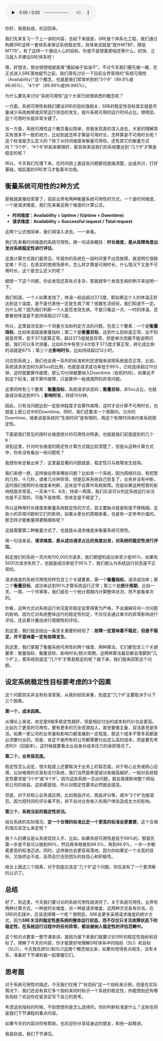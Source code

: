 <audio id="audio" title="02 | 系统可用性：没有故障，系统就一定是稳定的吗？" controls="" preload="none"><source id="mp3" src="https://static001.geekbang.org/resource/audio/38/d3/38a4aa516d29a6058be41aae51b456d3.mp3"></audio>

你好，我是赵成，欢迎回来。

我们先来复习一下上一讲的内容，总结下来就是，SRE是个体系化工程，我们通过构建SRE这样一套体系来保证系统稳定性，具体来说就是“提升MTBF，降低MTTR”。有了这样一个激动人心的目标，你是不是想着那咱还等什么，赶快、立马就入手建设SRE体系吧！

嗯，好想法，我也很想咱就直接“撸起袖子加油干”。不过今天我们要先缓一缓，在正式进入SRE落地细节之前，我们得先讨论一下目前业界常用的“系统可用性（Availability）”这个概念，也就是我们常常听到的“3个9”（99.9%或99.95%）、“4个9”（99.99%或99.995%）。

为什么要先来讨论“系统可用性”这个大家已经很熟悉的概念呢？

一方面，系统可用性和我们建设SRE的目标强相关，SRE的稳定性目标其实就是尽量减少系统故障或异常运行状态的发生，提升系统可用的运行时间占比。很明显，这个可用时长就非常关键了。

另一方面，系统可用性这个概念看似简单，但我发现真的深入进去，大家的理解其实有很多不一致的地方，比如到底怎样才算是可用时长，怎样算是不可用时长呢？这个标准是怎么定义的？除了从时间维度来衡量可用性，还有其它的衡量方式吗？“3个9”、“4个9”听起来都很好，那具体来说我们的系统要达到“几个9”才算是稳定的呢？

所以，今天我们先慢下来，花时间把上面这些问题都彻底搞清楚，达成共识，打好基础，咱后面的SRE学习才能事半功倍。

## 衡量系统可用性的2种方式

那我就直接给答案了，目前业界有两种衡量系统可用性的方式，一个是时间维度，一个是请求维度，我们先来看这两个维度的计算公式。

- **时间维度：Availability = Uptime / (Uptime + Downtime)**
- **请求维度：Availability = Successful request / Total request**

这两个公式很简单，我们得深入进去，一一来看。

我们先来看时间维度的系统可用性。用一句话来概括：**时长维度，是从故障角度出发对系统稳定性进行评估**。

这类计算方式我们最常见，毕竟你的系统在一段时间里不出现故障，就说明它很稳定嘛！不过，在真实的使用场景中，怎么样才算是可用时长，什么情况下又是不可用时长，这个是怎么定义的呢？

细想一下这个问题，你会发现还真有点复杂，那我就举个发烧生病的例子来说明一下。

我们知道，一个人如果发烧了，体温一般会超过37.5度，那如果这个人的体温正好达到这个温度，是不是代表他一定是生病了呢？依据生活经验，我们知道不一定。为什么呢？因为我们判断一个人是否发烧生病，不是只看这一次、一时的体温，还要看他体温是不是持续超过37.5度。

所以，这里就涉及到一个测量方法和判定方法的问题，包含三个要素：一个是**衡量指标**，比如体温就是衡量指标；第二个是**衡量目标**，达到什么目标是正常，达不到就是异常，低于37.5度算正常，超过37.5度就是异常，但是单次测量不能说明问题，我们可以多次测量，比如6次中有至少4次低于37.5度才算正常，转化成比例的话就是67%；第三个是**影响时长**，比如持续超过12小时。

对应到系统上，我们也会用一系列的标准和判定逻辑来说明系统是否正常。比如，系统请求状态码为非5xx的比例，也就是请求成功率低于95%，已经连续超过10分钟，这时就要算作故障，那么10分钟就要纳入Downtime（宕机时间），如果达不到这个标准，就不算作故障，只是算作一般或偶然的异常问题。

这里同样有三个要素：**衡量指标**，系统请求状态码；**衡量目标**，非5xx占比，也就是成功率达到95%；**影响时长**，持续10分钟。

因此，只有当问题达到一定影响程度才会算作故障，这时才会计算不可用时长，也就是上面公式中的Downtime。同时，我们还要求一个周期内，允许的Downtime，或者说是系统的“生病时间”是有限的，用这个有限时间来约束系统稳定性。

下面是我们常见的按时长维度统计的可用性对照表，也就是我们前面提到的几个9：<br>
<img src="https://static001.geekbang.org/resource/image/32/b6/32793cc21e9aa296c92a9ed59b0a41b6.jpg" alt=""><br>
讲到这里，针对时长维度的稳定性计算方式就比较清楚了，但是从这种计算方式中，你有没有看出一些问题呢？

我想你肯定看出来了，这里最显著的问题就是，稳定性只与故障发生挂钩。

我们来想一想，这样做会带来哪些问题？比如有一个系统，因为网络抖动，有短暂的几秒、十几秒，或者几分钟异常，但是后来系统自己恢复了，业务并没有中断，这时我们按照时长维度来判断，这肯定不会算作系统故障。但是如果这种短暂的影响频度非常高，一天来个5、6次，持续一两周，我们应该可以判定系统运行状况也是不正常的，可能不是故障，但肯定是不稳定了。

所以这种用时长维度来衡量系统稳定性的方式，其主要缺点就是粒度不够精细。这些小的异常问题和它们的影响，如果从更长的周期来看，也是有一定参考价值的。那怎样才能衡量得更精细些呢？

这就需要第二种衡量方式了，也就是从请求维度来衡量系统可用性。

用一句话来说，**请求维度，是从成功请求占比的角度出发，对系统的稳定性进行评估**。

假定我们的系统一天内有100,000次请求，我们期望的成功率至少是95%，如果有5001次请求失败了，也就是成功率低于95%了，我们就认为系统运行状态是不正常的。

请求维度的系统可用性同样包含三个关键要素，第一个**衡量指标**，请求成功率；第二个**衡量目标**，成功率达到95%才算系统运行正常；第三个是**统计周期**，比如一天、一周、一个月等等，我们是在一个统计周期内计算整体状况，而不是看单次的。

你看，这种方式对系统运行状况是否稳定监管得更为严格，不会漏掉任何一次问题的影响，因为它对系统整体运行的稳定性判定，不仅仅会通过单次的异常影响进行评估，还会累计叠加进行周期性的评估。

到这里，我们就总结出一条至关重要的经验了：**故障一定意味着不稳定，但是不稳定，并不意味着一定有故障发生**。

到这里，我们掌握了衡量系统可用性的两个维度、两种算法，它们都包含三个关键要素：衡量指标、衡量目标、影响时长/统计周期。这两种算法最后都会落脚到“几个9”上，那系统到底定“几个9”才算是稳定的呢？接下来，我们就来回答这个问题。

## 设定系统稳定性目标要考虑的3个因素

这个问题其实并没有标准答案，从我的经验来看，到底定“几个9”主要取决于以下三个因素。

**第一个，成本因素。**

从理论上来说，肯定是9越多稳定性越好，但是相应付出的成本和代价也会更高。比如为了更高的可用性，要有更多的冗余资源投入，甚至要做主备、双活甚至是多活。如果一家公司的业务量和影响力都发展到一定程度，那这个成本不管多高都是必须要付出的。但是，肯定不是所有的公司都需要付出这么高的成本，而是要先考虑ROI（回报率）。这时候就要看企业自身对成本压力的承担情况了。

**第二个，业务容忍度。**

稳定性怎么设定，很大程度上还要取决于业务上的容忍度。对于核心业务或核心应用，比如电商的交易和支付系统，我们当然是希望成功率越高越好，一般对系统稳定性要求是“3个9”或“4个9”。因为这些系统一旦出问题，就会直接影响整个网站和公司的收益，这些都是钱，所以对稳定性要求必然就会提高。

但是，对于非核心业务或应用，比如商品评论，商品评分等，或许“2个9”也能容忍。因为短时间的评论看不到，并不会对业务收入和用户体验造成太大的影响。

**第三个，系统当前的稳定性状况。**

结合系统的实际情况，**定一个合理的标准比定一个更高的标准会更重要**。这个合理的值应该怎么来定呢？

我个人的建议是从系统现状入手，比如，如果系统可用性是低于99%的，那首先第一步是不是可以做到99%，然后再争取做到99.5%，再到99.9%，一步一步朝着更高的标准迈进。同时，这样做也会更容易落地，因为你如果定一个太高的目标，又始终达不成，反而会打击到团队的自信心和积极性。

结合上面这三个因素，对于到底应该定“几个9”这个问题，你应该有了一个更清晰的认识了。

## 总结

好了，到这里，今天我们要讨论的系统可用性就讲完了。关于系统可用性，业界有两种计算方式，一种是时长维度，另一种是请求维度，这两种方式各有优劣。在SRE的实践中，应该选择哪一个呢？很明显，SRE会更多采用请求维度的统计方式，因为**SRE关注的稳定性是系统的整体运行状态，而不仅仅只关注故障状态下的稳定性，在系统运行过程中的任何异常，都会被纳入稳定性的评估范畴中。**

这个知识点要拿一整节课来讲，是因为接下来我们就要讨论SRE的稳定性指标和目标了，理解了今天的内容，你才能更好地理解SRE体系中的指标（SLI）和目标（SLO）。今天我先把SLI和SLO这两个概念抛出来，如果你觉得有点陌生，没有关系，准备好下节课和我一起掌握它们。

## 思考题

对于系统可用性的描述，今天我们仅用了“状态码”这一个指标来示例，但是在实际情况下，我们还会有其它多个指标来同时标识一个系统的稳定性，你能想到还有哪些指标？欢迎你在留言区写下自己的思考。

考虑这些指标的时候，不妨想想你是怎么选择的，你的判断标准是什么？这些也将是我们下节课程的重点内容。

如果今天的内容对你有帮助，也欢迎你分享给身边的朋友，和他一起精进。

我是赵成，我们下节课见。
